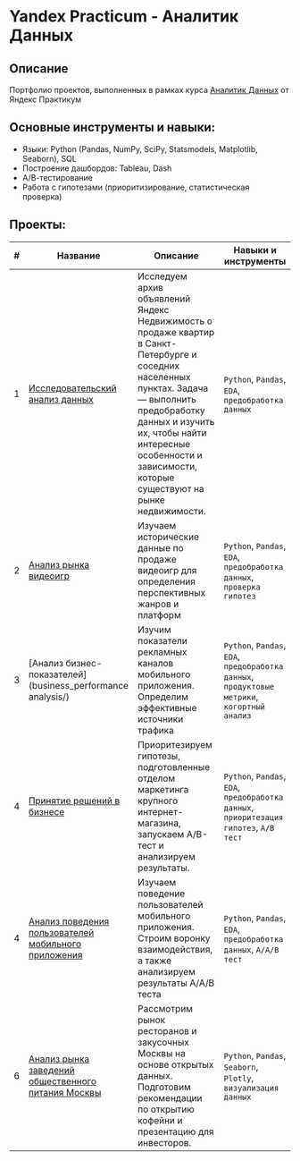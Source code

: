 # Yandex Practicum - Аналитик Данных

## Описание
Портфолио проектов, выполненных в рамках курса [Аналитик Данных](https://practicum.yandex.ru/data-analyst/) от Яндекс Практикум

## Основные инструменты и навыки:
- Языки: Python (Pandas, NumPy, SciPy, Statsmodels, Matplotlib, Seaborn), SQL
- Построение дашбордов: Tableau, Dash
- А/В-тестирование
- Работа с гипотезами (приоритизирование, статистическая проверка)

## Проекты:
| # | Название | Описание                                                    | Навыки и инструменты           |  
| --|-----------|-------------------|------------------------------------------------------------------|
| 1 | [Исследовательский анализ данных](exploratory_data_analysis/) | Исследуем архив объявлений Яндекс Недвижимость о продаже квартир в Санкт-Петербурге и соседних населенных пунктах. Задача — выполнить предобработку данных и изучить их, чтобы найти интересные особенности и зависимости, которые существуют на рынке недвижимости. | `Python`, `Pandas`, `EDA`, `предобработка данных` |
| 2 | [Анализ рынка видеоигр](videogames_sales/) |Изучаем исторические данные по продаже видеоигр для определения перспективных жанров и платформ| `Python`, `Pandas`, `EDA`, `предобработка данных`, `проверка гипотез`|
| 3 | [Анализ бизнес-показателей](business_performance analysis/) | Изучим показатели рекламных каналов мобильного приложения. Определим эффективные источники трафика | `Python`, `Pandas`, `EDA`, `предобработка данных`, `продуктовые метрики`, `когортный анализ` |
| 4 | [Принятие решений в бизнесе](decision_making_in_business/) | Приоритезируем гипотезы, подготовленные отделом маркетинга крупного интернет-магазина, запускаем A/B-тест и анализируем результаты. | `Python`, `Pandas`, `EDA`, `предобработка данных`, `приоритезация гипотез`, `A/B тест` |
| 4 | [Анализ поведения пользователей мобильного приложения](mobile_app_funnel_analysis/) | Изучаем поведение пользователей мобильного приложения. Строим воронку взаимодействия, а также анализируем результаты A/A/B теста | `Python`, `Pandas`, `EDA`, `предобработка данных`, `A/A/B тест`|
| 6 | [Анализ рынка заведений общественного питания Москвы](cafe_market_analysis/) | Рассмотрим рынок ресторанов и закусочных Москвы на основе открытых данных. Подготовим рекомендации по открытию кофейни и презентацию для инвесторов.|`Python`, `Pandas`, `Seaborn`, `Plotly`, `визуализация данных` |



   



